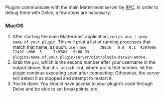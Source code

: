 Plugins communicate with the main Mattermost server by [RPC](https://github.com/hashicorp/go-plugin). In order to debug them with Delve, a few steps are necessary.
### MacOS
1. After starting the main Mattermost application, run `ps aux | grep name.of.your.plugin`. This will print a list of running processes that match that name, as such: `username      78836   0.0  0.1  4397696  12492 s006  S     7:07AM   0:00.03 plugins/name.of.your.plugin/server/dist/plugin-darwin-amd64`.
2. Grab the `pid`, which is the second number after your username in the output above. Run `dlv attach pid`, where `pid` is that number. let the plugin continue executing soon after connecting; Otherwise, the server will detect it as stopped and attempt to restart it.
3. You're done. You should have access to your plugin's code through Delve and be able to set breakpoints, etc.
